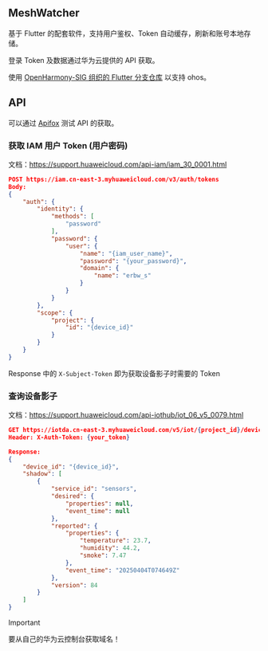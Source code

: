 ## MeshWatcher

基于 Flutter 的配套软件，支持用户鉴权、Token 自动缓存，刷新和账号本地存储。

登录 Token 及数据通过华为云提供的 API 获取。

使用 [OpenHarmony-SIG 组织的 Flutter 分支仓库](https://gitcode.com/openharmony-sig/flutter_flutter) 以支持 ohos。

## API

可以通过 [Apifox](https://apifox.com/) 测试 API 的获取。

### 获取 IAM 用户 Token (用户密码)

文档：https://support.huaweicloud.com/api-iam/iam_30_0001.html

```json
POST https://iam.cn-east-3.myhuaweicloud.com/v3/auth/tokens
Body:
{
    "auth": {
        "identity": {
            "methods": [
                "password"
            ],
            "password": {
                "user": {
                    "name": "{iam_user_name}",
                    "password": "{your_password}",
                    "domain": {
                        "name": "erbw_s"
                    }
                }
            }
        },
        "scope": {
            "project": {
                "id": "{device_id}"
            }
        }
    }
}
```

Response 中的 `X-Subject-Token` 即为获取设备影子时需要的 Token

### 查询设备影子

文档：https://support.huaweicloud.com/api-iothub/iot_06_v5_0079.html

```json
GET https://iotda.cn-east-3.myhuaweicloud.com/v5/iot/{project_id}/devices/{device_id}/shadow
Header: X-Auth-Token: {your_token}

Response:
{
    "device_id": "{device_id}",
    "shadow": [
        {
            "service_id": "sensors",
            "desired": {
                "properties": null,
                "event_time": null
            },
            "reported": {
                "properties": {
                    "temperature": 23.7,
                    "humidity": 44.2,
                    "smoke": 7.47
                },
                "event_time": "20250404T074649Z"
            },
            "version": 84
        }
    ]
}
```

> [!IMPORTANT]
>
> 要从自己的华为云控制台获取域名！
